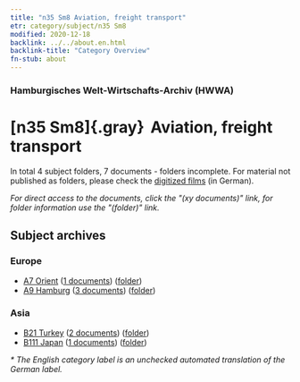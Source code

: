 ```yaml
---
title: "n35 Sm8 Aviation, freight transport"
etr: category/subject/n35 Sm8
modified: 2020-12-18
backlink: ../../about.en.html
backlink-title: "Category Overview"
fn-stub: about
---
```


### Hamburgisches Welt-Wirtschafts-Archiv (HWWA)
# [n35 Sm8]{.gray}&#8201; Aviation, freight transport&#160; 





In total 4 subject folders, 7 documents - folders incomplete.
For material not published as folders, please check the [digitized films](/film/h1_sh) (in German).

_For direct access to the documents, click the "(xy documents)" link, for folder information use the "(folder)" link._

## Subject archives



### Europe

- [A7 Orient](../../../geo/about.en.html#A7) (<a href="https://dfg-viewer.de/show/?tx_dlf[id]=https://pm20.zbw.eu/mets/sh/1409xx/140902/1456xx/145692/public.mets.en.xml" target="_blank">1 documents</a>) ([folder](http://purl.org/pressemappe20/folder/sh/140902,145692))
- [A9 Hamburg](../../../geo/about.en.html#A9) (<a href="https://dfg-viewer.de/show/?tx_dlf[id]=https://pm20.zbw.eu/mets/sh/1409xx/140905/1456xx/145692/public.mets.en.xml" target="_blank">3 documents</a>) ([folder](http://purl.org/pressemappe20/folder/sh/140905,145692))

### Asia

- [B21 Turkey](../../../geo/about.en.html#B21) (<a href="https://dfg-viewer.de/show/?tx_dlf[id]=https://pm20.zbw.eu/mets/sh/1411xx/141111/1456xx/145692/public.mets.en.xml" target="_blank">2 documents</a>) ([folder](http://purl.org/pressemappe20/folder/sh/141111,145692))
- [B111 Japan](../../../geo/about.en.html#B111) (<a href="https://dfg-viewer.de/show/?tx_dlf[id]=https://pm20.zbw.eu/mets/sh/1412xx/141272/1456xx/145692/public.mets.en.xml" target="_blank">1 documents</a>) ([folder](http://purl.org/pressemappe20/folder/sh/141272,145692))


_* The English category label is an unchecked automated translation of the German label._

